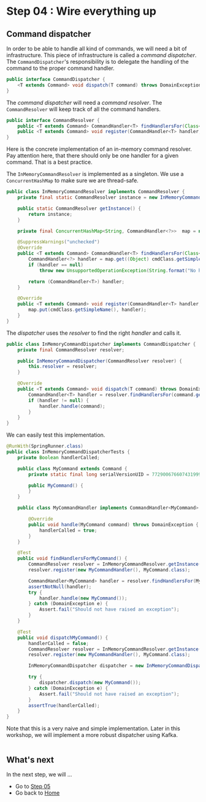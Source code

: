 # Step 04 : Wire everything up

## Command dispatcher

In order to be able to handle all kind of commands, we will need a bit of infrastructure. This piece of infrastructure is called a *command dispatcher*. The `CommandDispatcher`'s responsibility is to delegate the handling of the command to the proper command handler.

```Java
public interface CommandDispatcher {
    <T extends Command> void dispatch(T command) throws DomainException;
}
```

The *command dispatcher* will need a *command resolver*. The `CommandResolver` will keep track of all the command handlers.

```Java
public interface CommandResolver {
    public <T extends Command> CommandHandler<T> findHandlersFor(Class<?> cmdClass);
    public <T extends Command> void register(CommandHandler<T> handler, Class<?> cmdClass);
}
```

Here is the concrete implementation of an in-memory command resolver. Pay attention here, that there should only be one handler for a given command. That is a best practice. 

The `InMemoryCommandResolver` is implemented as a singleton. We use a `ConcurrentHashMap` to make sure we are thread-safe.

```Java
public class InMemoryCommandResolver implements CommandResolver {
    private final static CommandResolver instance = new InMemoryCommandResolver();

    public static CommandResolver getInstance() {
        return instance;
    }

    private final ConcurrentHashMap<String, CommandHandler<?>>  map = new ConcurrentHashMap<String, CommandHandler<?>>();

    @SuppressWarnings("unchecked")
    @Override
    public <T extends Command> CommandHandler<T> findHandlersFor(Class<?> cmdClass) {
        CommandHandler<?> handler = map.get((Object) cmdClass.getSimpleName());
        if (handler == null)
            throw new UnsupportedOperationException(String.format("No handler defined for command %s", cmdClass.getSimpleName()));

        return (CommandHandler<T>) handler;
    }

    @Override
    public <T extends Command> void register(CommandHandler<T> handler, Class<?> cmdClass) {
        map.put(cmdClass.getSimpleName(), handler);
    }
}
```

The *dispatcher* uses the *resolver* to find the right *handler* and calls it.

```Java
public class InMemoryCommandDispatcher implements CommandDispatcher {
    private final CommandResolver resolver;

    public InMemoryCommandDispatcher(CommandResolver resolver) {
        this.resolver = resolver;
    }

    @Override
    public <T extends Command> void dispatch(T command) throws DomainException {
        CommandHandler<T> handler = resolver.findHandlersFor(command.getClass());
        if (handler != null) {
            handler.handle(command);
        }
    }
}
```

We can easily test this implementation.

```Java
@RunWith(SpringRunner.class)
public class InMemoryCommandDispatcherTests {
    private Boolean handlerCalled;

    public class MyCommand extends Command {
        private static final long serialVersionUID = 7729006766074319990L;

        public MyCommand() {
        }
    }

    public class MyCommandHandler implements CommandHandler<MyCommand> {

        @Override
        public void handle(MyCommand command) throws DomainException {
            handlerCalled = true;
        }
    }

    @Test
    public void findHandlersForMyCommand() {
        CommandResolver resolver = InMemoryCommandResolver.getInstance();
        resolver.register(new MyCommandHandler(), MyCommand.class);

        CommandHandler<MyCommand> handler = resolver.findHandlersFor(MyCommand.class);
        assertNotNull(handler);
        try {
            handler.handle(new MyCommand());
        } catch (DomainException e) {
            Assert.fail("Should not have raised an exception");
        }
    }

    @Test
    public void dispatchMyCommand() {
        handlerCalled = false;
        CommandResolver resolver = InMemoryCommandResolver.getInstance();
        resolver.register(new MyCommandHandler(), MyCommand.class);

        InMemoryCommandDispatcher dispatcher = new InMemoryCommandDispatcher(resolver);

        try {
            dispatcher.dispatch(new MyCommand());
        } catch (DomainException e) {
            Assert.fail("Should not have raised an exception");
        }
        assertTrue(handlerCalled);
    }
}
```

Note that this is a very naive and simple implementation. Later in this workshop, we will implement a more robust dispatcher using Kafka.

```Java

```

## What's next

In the next step, we will ...

* Go to [Step 05](../Step05/Step05.md)
* Go back to [Home](../README.md)